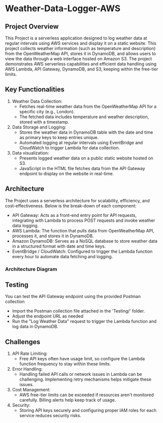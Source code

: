 # Weather-Data-Logger-AWS
## Project Overview
This Project is a serverless application designed to log weather data at regular intervals using AWS services and display it on a static website. This project collects weather information (such as temperature and description) from the OpenWeatherMap API, stores it in DynamoDB, and allows users to view the data through a web interface hosted on Amazon S3. The project demonstrates AWS serverless capabilities and efficient data handling using AWS Lambda, API Gateway, DynamoDB, and S3, keeping within the free-tier limits. 
## Key Functionalities
1. Weather Data Collection:
   - Fetches real-time weather data from the OpenWeatherMap API for a specific city (e.g., London).
   - The fetched data includes temperature and weather description, stored with a timestamp.
2. Data Storage and Logging:
   - Stores the weather data in DynamoDB table with the date and time as primary keys to keep entries unique.
   - Automated logging at regular intervals using EventBridge and CloudWatch to trigger Lambda for data collection.
3. Data visualization:
   - Presents logged weather data on a public static website hosted on S3.
   - JavaScript in the HTML file fetches data from the API Gateway endpoint to display on the website in real-time. 
## Architecture
The Project uses a serverless architecture for scalability, efficiency, and cost-effectiveness. Below is the break-down of each component:
  - API Gateway: Acts as a front-end entry point for API requests, integrating with Lambda to process POST requests and invoke weather data logging.
  - AWS Lambda: The function that pulls data from OpenWeatherMap API, processes it, and stores it in DynamoDB.
  - Amazon DynamoDB: Serves as a NoSQL database to store weather data in a structured format with date and time keys.
  - EventBridge / CloudWatch: Configured to trigger the Lambda function every hour to automate data fetching and logging. 
### Architecture Diagram 
## Testing
You can test the API Gateway endpoint using the provided Postman collection
   - Import the Postman collection file attached in the 'Testing/' folder.
   - Adjust the endpoint URL as needed
   - Run the "Log Weather Data" request to trigger the Lambda function and log data in DynamoDB.
## Challenges 
1. API Rate Limiting:
   - Free API keys often have usage limit, so configure the Lambda function frequency to stay within these limits.
2. Error Handling:
   - Handling failed API calls or network issues in Lambda can be challenging. Implementing retry mechanisms helps mitigate these issues.
3. Cost Management:
   - AWS free-tier limits can be exceeded if resources aren't monitored carefully. Billing alerts help keep track of usage.
4. Security:
   - Storing API keys securely and configuring proper IAM roles for each service reduces security risks. 
